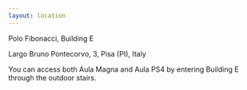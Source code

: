 ```yaml
---
layout: location
---
```


<p class="building">Polo Fibonacci, Building E</p>
<p class="address">Largo Bruno Pontecorvo, 3, Pisa (PI), Italy</p>

You can access both Aula Magna and Aula PS4 by entering Building E through the outdoor stairs.